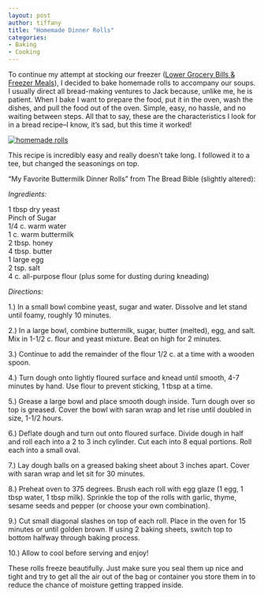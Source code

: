 ```yaml
---
layout: post
author: tiffany
title: "Homemade Dinner Rolls"
categories: 
- Baking
- Cooking
---
```


To continue my attempt at stocking our freezer ([Lower Grocery Bills & Freezer Meals](http://www.sweetpeonies.com/2012/09/lower-your-grocery-bill-monthly-meals-part-2/)), I decided to bake homemade rolls to accompany our soups. I usually direct all bread-making ventures to Jack because, unlike me, he is patient. When I bake I want to prepare the food, put it in the oven, wash the dishes, and pull the food out of the oven. Simple, easy, no hassle, and no waiting between steps. All that to say, these are the characteristics I look for in a bread recipe–I know, it’s sad, but this time it worked!

[![homemade rolls](jekyll_uploads/2012/08/homemaderolls-1-575x411.jpg "homemade rolls (1)")](http://www.sweetpeonies.com/2012/08/homemade-dinner-rolls/homemaderolls-1/)

This recipe is incredibly easy and really doesn’t take long. I followed it to a tee, but changed the seasonings on top.

“My Favorite Buttermilk Dinner Rolls” from The Bread Bible (slightly altered):

_Ingredients:_

1 tbsp dry yeast  
Pinch of Sugar  
1/4 c. warm water  
1 c. warm buttermilk  
2 tbsp. honey  
4 tbsp. butter  
1 large egg  
2 tsp. salt  
4 c. all-purpose flour (plus some for dusting during kneading)

_Directions:_

1.) In a small bowl combine yeast, sugar and water. Dissolve and let stand until foamy, roughly 10 minutes.

2.) In a large bowl, combine buttermilk, sugar, butter (melted), egg, and salt. Mix in 1-1/2 c. flour and yeast mixture. Beat on high for 2 minutes.

3.) Continue to add the remainder of the flour 1/2 c. at a time with a wooden spoon.

4.) Turn dough onto lightly floured surface and knead until smooth, 4-7 minutes by hand. Use flour to prevent sticking, 1 tbsp at a time.

5.) Grease a large bowl and place smooth dough inside. Turn dough over so top is greased. Cover the bowl with saran wrap and let rise until doubled in size, 1-1/2 hours.

6.) Deflate dough and turn out onto floured surface. Divide dough in half and roll each into a 2 to 3 inch cylinder. Cut each into 8 equal portions. Roll each into a small oval.

7.) Lay dough balls on a greased baking sheet about 3 inches apart. Cover with saran wrap and let sit for 30 minutes.

8.) Preheat oven to 375 degrees. Brush each roll with egg glaze (1 egg, 1 tbsp water, 1 tbsp milk). Sprinkle the top of the rolls with garlic, thyme, sesame seeds and pepper (or choose your own combination).

9.) Cut small diagonal slashes on top of each roll. Place in the oven for 15 minutes or until golden brown. If using 2 baking sheets, switch top to bottom halfway through baking process.

10.) Allow to cool before serving and enjoy!

These rolls freeze beautifully. Just make sure you seal them up nice and tight and try to get all the air out of the bag or container you store them in to reduce the chance of moisture getting trapped inside.